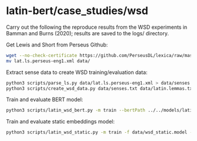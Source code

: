# latin-bert/case\_studies/wsd

Carry out the following the reproduce results from the WSD experiments in Bamman and Burns (2020); results are saved to the logs/ directory.

Get Lewis and Short from Perseus Github:

```sh
wget --no-check-certificate https://github.com/PerseusDL/lexica/raw/master/CTS_XML_TEI/perseus/pdllex/lat/ls/lat.ls.perseus-eng1.xml 
mv lat.ls.perseus-eng1.xml data/
```

Extract sense data to create WSD training/evaluation data:

```sh
python3 scripts/parse_ls.py data/lat.ls.perseus-eng1.xml > data/senses.txt
python3 scripts/create_wsd_data.py data/senses.txt data/latin.lemmas.txt > data/latin.sense.data
```

Train and evaluate BERT model:

```sh
python3 scripts/latin_wsd_bert.py -m train --bertPath ../../models/latin_bert --tokenizerPath ../../models/subword_tokenizer_latin/latin.subword.encoder -f data/wsd_bert.model --max_epochs 100 -i data/latin.sense.data > logs/wsd_bert.log 2>&1
```

Train and evaluate static embeddings model:

```sh
python3 scripts/latin_wsd_static.py -m train -f data/wsd_static.model --max_epochs 100 -i data/latin.sense.data -e ../../models/latin.200.vectors.txt > logs/wsd_static.log 2>&1
```
